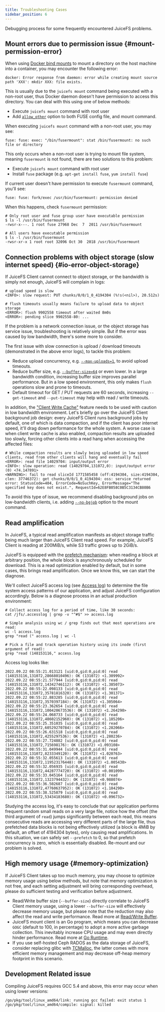 ```yaml
---
title: Troubleshooting Cases
sidebar_position: 6
---
```


Debugging process for some frequently encountered JuiceFS problems.

## Mount errors due to permission issue {#mount-permission-error}

When using [Docker bind mounts](https://docs.docker.com/storage/bind-mounts) to mount a directory on the host machine into a container, you may encounter the following error:

```
docker: Error response from daemon: error while creating mount source path 'XXX': mkdir XXX: file exists.
```

This is usually due to the `juicefs mount` command being executed with a non-root user, thus Docker daemon doesn't have permission to access this directory. You can deal with this using one of below methods:

* Execute `juicefs mount` command with root user
* Add [`allow_other`](../reference/fuse_mount_options.md#allow_other) option to both FUSE config file, and mount command.

When executing `juicefs mount` command with a non-root user, you may see:

```
fuse: fuse: exec: "/bin/fusermount": stat /bin/fusermount: no such file or directory
```

This only occurs when a non-root user is trying to mount file system, meaning `fusermount` is not found, there are two solutions to this problem:

* Execute `juicefs mount` command with root user
* Install `fuse` package (e.g. `apt-get install fuse`, `yum install fuse`)

If current user doesn't have permission to execute `fusermount` command, you'll see:

```
fuse: fuse: fork/exec /usr/bin/fusermount: permission denied
```

When this happens, check `fusermount` permission:

```shell
# Only root user and fuse group user have executable permission
$ ls -l /usr/bin/fusermount
-rwsr-x---. 1 root fuse 27968 Dec  7  2011 /usr/bin/fusermount

# All users have executable permission
$ ls -l /usr/bin/fusermount
-rwsr-xr-x 1 root root 32096 Oct 30  2018 /usr/bin/fusermount
```

## Connection problems with object storage (slow internet speed) {#io-error-object-storage}

If JuiceFS Client cannot connect to object storage, or the bandwidth is simply not enough, JuiceFS will complain in logs:

```text
# upload speed is slow
<INFO>: slow request: PUT chunks/0/0/1_0_4194304 (%!s(<nil>), 20.512s)

# flush timeouts usually means failure to upload data to object storage
<ERROR>: flush 9902558 timeout after waited 8m0s
<ERROR>: pending slice 9902558-80: ...
```

If the problem is a network connection issue, or the object storage has service issue, troubleshooting is relatively simple. But if the error was caused by low bandwidth, there's some more to consider.

The first issue with slow connection is upload / download timeouts (demonstrated in the above error logs), to tackle this problem:

* Reduce upload concurrency, e.g. [`--max-uploads=1`](../reference/command_reference.md#mount), to avoid upload timeouts.
* Reduce buffer size, e.g. [`--buffer-size=64`](../reference/command_reference.md#mount) or even lower. In a large bandwidth condition, increasing buffer size improves parallel performance. But in a low speed environment, this only makes `flush` operations slow and prone to timeouts.
* Default timeout for GET / PUT requests are 60 seconds, increasing `--get-timeout` and `--put-timeout` may help with read / write timeouts.

In addition, the ["Client Write Cache"](../guide/cache_management.md#writeback) feature needs to be used with caution in low bandwidth environment. Let's briefly go over the JuiceFS Client background job design: every JuiceFS Client runs background jobs by default, one of which is data compaction, and if the client has poor internet speed, it'll drag down performance for the whole system. A worse case is when client write cache is also enabled, compaction results are uploaded too slowly, forcing other clients into a read hang when accessing the affected files:

```text
# While compaction results are slowly being uploaded in low speed clients, read from other clients will hang and eventually fail
<ERROR>: read file 14029704: input/output error
<INFO>: slow operation: read (14029704,131072,0): input/output error (0) <74.147891>
<WARNING>: fail to read sliceId 1771585458 (off:4194304, size:4194304, clen: 37746372): get chunks/0/0/1_0_4194304: oss: service returned error: StatusCode=404, ErrorCode=NoSuchKey, ErrorMessage="The specified key does not exist.", RequestId=62E8FB058C0B5C3134CB80B6
```

To avoid this type of issue, we recommend disabling background jobs on low-bandwidth clients, i.e. adding [`--no-bgjob`](../reference/command_reference.md#mount) option to the mount command.

## Read amplification

In JuiceFS, a typical read amplification manifests as object storage traffic being much larger than JuiceFS Client read speed. For example, JuiceFS Client is reading at 200MiB/s, while S3 traffic grows up to 2GiB/s.

JuiceFS is equipped with the [prefetch mechanism](../guide/cache_management.md#client-read-cache): when reading a block at arbitrary position, the whole block is asynchronously scheduled for download. This is a read optimization enabled by default, but in some cases, this brings read amplification. Once we know this, we can start the diagnose.

We'll collect JuiceFS access log (see [Access log](./fault_diagnosis_and_analysis.md#access-log)) to determine the file system access patterns of our application, and adjust JuiceFS configuration accordingly. Below is a diagnose process in an actual production environment:

```shell
# Collect access log for a period of time, like 30 seconds:
cat /jfs/.accesslog | grep -v "^#$" >> access.log

# Simple analysis using wc / grep finds out that most operations are read:
wc -l access.log
grep "read (" access.log | wc -l

# Pick a file and track operation history using its inode (first argument of read):
grep "read (148153116," access.log
```

Access log looks like:

```
2022.09.22 08:55:21.013121 [uid:0,gid:0,pid:0] read (148153116,131072,28668010496): OK (131072) <1.309992>
2022.09.22 08:55:21.577944 [uid:0,gid:0,pid:0] read (148153116,131072,14342746112): OK (131072) <1.385073>
2022.09.22 08:55:22.098133 [uid:0,gid:0,pid:0] read (148153116,131072,35781816320): OK (131072) <1.301371>
2022.09.22 08:55:22.883285 [uid:0,gid:0,pid:0] read (148153116,131072,3570397184): OK (131072) <1.305064>
2022.09.22 08:55:23.362654 [uid:0,gid:0,pid:0] read (148153116,131072,100420673536): OK (131072) <1.264290>
2022.09.22 08:55:24.068733 [uid:0,gid:0,pid:0] read (148153116,131072,48602152960): OK (131072) <1.185206>
2022.09.22 08:55:25.351035 [uid:0,gid:0,pid:0] read (148153116,131072,60529270784): OK (131072) <1.282066>
2022.09.22 08:55:26.631518 [uid:0,gid:0,pid:0] read (148153116,131072,4255297536): OK (131072) <1.280236>
2022.09.22 08:55:27.724882 [uid:0,gid:0,pid:0] read (148153116,131072,715698176): OK (131072) <1.093108>
2022.09.22 08:55:31.049944 [uid:0,gid:0,pid:0] read (148153116,131072,8233349120): OK (131072) <1.020763>
2022.09.22 08:55:32.055613 [uid:0,gid:0,pid:0] read (148153116,131072,119523176448): OK (131072) <1.005430>
2022.09.22 08:55:32.056935 [uid:0,gid:0,pid:0] read (148153116,131072,44287774720): OK (131072) <0.001099>
2022.09.22 08:55:33.045164 [uid:0,gid:0,pid:0] read (148153116,131072,1323794432): OK (131072) <0.988074>
2022.09.22 08:55:36.502687 [uid:0,gid:0,pid:0] read (148153116,131072,47760637952): OK (131072) <1.184290>
2022.09.22 08:55:38.525879 [uid:0,gid:0,pid:0] read (148153116,131072,53434183680): OK (131072) <0.096732>
```

Studying the access log, it's easy to conclude that our application performs frequent random small reads on a very large file, notice how the offset (the third argument of `read`) jumps significantly between each read, this means consecutive reads are accessing very different parts of the large file, thus prefetched data blocks is not being effectively utilized (a block is 4MiB by default, an offset of 4194304 bytes), only causing read amplifications. In this situation, we can safely set `--prefetch` to 0, so that prefetch concurrency is zero, which is essentially disabled. Re-mount and our problem is solved.

## High memory usage {#memory-optimization}

If JuiceFS Client takes up too much memory, you may choose to optimize memory usage using below methods, but note that memory optimization is not free, and each setting adjustment will bring corresponding overhead, please do sufficient testing and verification before adjustment.

* Read/Write buffer size (`--buffer-size`) directly correlate to JuiceFS Client memory usage, using a lower `--buffer-size` will effectively decrease memory usage, but please note that the reduction may also affect the read and write performance. Read more at [Read/Write Buffer](../guide/cache_management.md#buffer-size).
* JuiceFS mount client is an Go program, which means you can decrease `GOGC` (default to 100, in percentage) to adopt a more active garbage collection. This inevitably increase CPU usage and may even directly hinder performance. Read more at [Go Runtime](https://pkg.go.dev/runtime#hdr-Environment_Variables).
* If you use self-hosted Ceph RADOS as the data storage of JuiceFS, consider replacing glibc with [TCMalloc](https://google.github.io/tcmalloc), the latter comes with more efficient memory management and may decrease off-heap memory footprint in this scenario.

## Development Related issue

Compiling JuiceFS requires GCC 5.4 and above, this error may occur when using lower versions:

```
/go/pkg/tool/linux_amd64/link: running gcc failed: exit status 1
/go/pkg/tool/linux_amd64/compile: signal: killed
```
